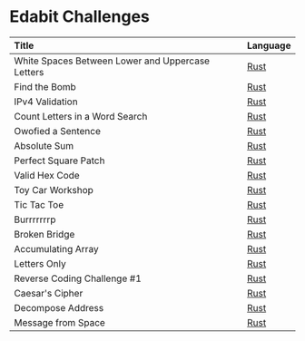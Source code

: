 # Edabit Challenges

| Title          | Language     |
| :------------- |:-------------|
| White Spaces Between Lower and Uppercase Letters | [ Rust ](https://github.com/Tagnard/challanges/blob/2b859ace6792f3736881d65cbad943ffc1f6b555/edabit/rust/src/lib.rs#L5-L12) |
| Find the Bomb                                    | [ Rust ](https://github.com/Tagnard/challanges/blob/2b859ace6792f3736881d65cbad943ffc1f6b555/edabit/rust/src/lib.rs#L21-L30) |
| IPv4 Validation                                  | [ Rust ](https://github.com/Tagnard/challanges/blob/2b859ace6792f3736881d65cbad943ffc1f6b555/edabit/rust/src/lib.rs#L39-L58) |
| Count Letters in a Word Search                   | [ Rust ](https://github.com/Tagnard/challanges/blob/2b859ace6792f3736881d65cbad943ffc1f6b555/edabit/rust/src/lib.rs#L70-L83) |
| Owofied a Sentence                               | [ Rust ](https://github.com/Tagnard/challanges/blob/2b859ace6792f3736881d65cbad943ffc1f6b555/edabit/rust/src/lib.rs#L102-L109) |
| Absolute Sum                                     | [ Rust ](https://github.com/Tagnard/challanges/blob/3ee8450d0a78ecce6349a0f0b05c5034026615ce/edabit/rust/src/lib.rs#L118-L127) |
| Perfect Square Patch                             | [ Rust ](https://github.com/Tagnard/challanges/blob/3ee8450d0a78ecce6349a0f0b05c5034026615ce/edabit/rust/src/lib.rs#L137-L142) |
| Valid Hex Code                                   | [ Rust ](https://github.com/Tagnard/challanges/blob/3ee8450d0a78ecce6349a0f0b05c5034026615ce/edabit/rust/src/lib.rs#L169-L175) |
| Toy Car Workshop                                 | [ Rust ](https://github.com/Tagnard/challanges/blob/3ee8450d0a78ecce6349a0f0b05c5034026615ce/edabit/rust/src/lib.rs#L188-L202) |
| Tic Tac Toe                                      | [ Rust ](https://github.com/Tagnard/challanges/blob/3ee8450d0a78ecce6349a0f0b05c5034026615ce/edabit/rust/src/lib.rs#L211-L232) |
| Burrrrrrrp                                       | [ Rust ](https://github.com/Tagnard/challanges/blob/3ee8450d0a78ecce6349a0f0b05c5034026615ce/edabit/rust/src/lib.rs#L255-L260) |
| Broken Bridge                                    | [ Rust ](https://github.com/Tagnard/challanges/blob/3ee8450d0a78ecce6349a0f0b05c5034026615ce/edabit/rust/src/lib.rs#L269-L279) |
| Accumulating Array                               | [ Rust ](https://github.com/Tagnard/challanges/blob/3ee8450d0a78ecce6349a0f0b05c5034026615ce/edabit/rust/src/lib.rs#L288-L301) |
| Letters Only                                     | [ Rust ](https://github.com/Tagnard/challanges/blob/3ee8450d0a78ecce6349a0f0b05c5034026615ce/edabit/rust/src/lib.rs#L311-L317) |
| Reverse Coding Challenge #1                      | [ Rust ](https://github.com/Tagnard/challanges/blob/3ee8450d0a78ecce6349a0f0b05c5034026615ce/edabit/rust/src/lib.rs#L329-L339) |
| Caesar's Cipher                                  | [ Rust ](https://github.com/Tagnard/challanges/blob/3ee8450d0a78ecce6349a0f0b05c5034026615ce/edabit/rust/src/lib.rs#L349-L373) |
| Decompose Address                                | [ Rust ](https://github.com/Tagnard/challanges/blob/3ee8450d0a78ecce6349a0f0b05c5034026615ce/edabit/rust/src/lib.rs#L382-L395) |
| Message from Space                               | [ Rust ](https://github.com/Tagnard/challanges/blob/3ee8450d0a78ecce6349a0f0b05c5034026615ce/edabit/rust/src/lib.rs#L404-L417) |
